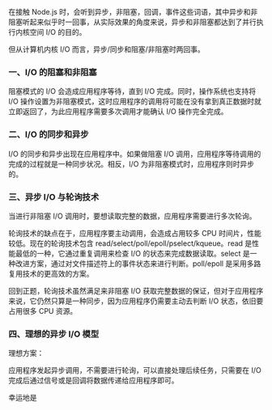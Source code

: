 
在接触 Node.js 时，会听到异步，非阻塞，回调，事件这些词语，其中异步和非阻塞听起来似乎时一回事，从实际效果的角度来说，异步和非阻塞都达到了并行执行内核空间 I/O 的目的。

但从计算机内核 I/O 而言，异步/同步和阻塞/非阻塞时两回事。

### 一、I/O 的阻塞和非阻塞

阻塞模式的 I/O 会造成应用程序等待，直到 I/O 完成。同时，操作系统也支持将 I/O 操作设置为非阻塞模式，这时应用程序的调用将可能在没有拿到真正数据时就立即返回了，为此应用程序需要多次调用才能确认 I/O 操作完全完成。

### 二、I/O 的同步和异步

I/O 的同步和异步出现在应用程序中。如果做阻塞 I/O 调用，应用程序等待调用的完成的过程就是一种同步状况。相反，I/O 为非阻塞模式时，应用程序则时异步的。

### 三、异步 I/O 与轮询技术

当进行非阻塞 I/O 调用时，要想读取完整的数据，应用程序需要进行多次轮询。

轮询技术的缺点在于，应用程序要主动调用，会造成占用较多 CPU 时间片，性能较低。现在的轮询技术包含 read/select/poll/epoll/pselect/kqueue。read 是性能最低的一种，它通过重复调用来检查 I/O 的状态来完成数据读取。select 是一种改进方案，通过对文件描述符上的事件状态来进行判断。poll/epoll 是采用多路复用技术的更高效的方案。

回到正题，轮询技术虽然满足来非阻塞 I/O 获取完整数据的保证，但对于应用程序来说，它仍然只算是一种同步，因为应用程序仍需要主动去判断 I/O 状态，依旧要占用很多 CPU 资源。


### 四、理想的异步 I/O 模型

理想方案：

应用程序发起异步调用，不需要进行轮询，可以直接处理后续任务，只需要在 I/O 完成后通过信号或是回调将数据传递给应用程序即可。

幸运地是
